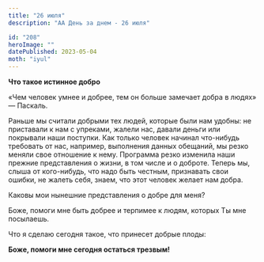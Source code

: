 ```yaml
---
title: "26 июля"
description: "АА День за днем - 26 июля"

id: "208"
heroImage: ""
datePublished: 2023-05-04
moth: "iyul"
---
```


**Что такое истинное добро**

«Чем человек умнее и добрее, тем он больше замечает добра в людях» — Паскаль.

Раньше мы считали добрыми тех людей, которые были нам удобны: не приставали к
нам с упреками, жалели нас, давали деньги или покрывали наши поступки. Как
только человек начинал что-нибудь требовать от нас, например, выполнения
данных обещаний, мы резко меняли свое отношение к нему. Программа резко
изменила наши прежние представления о жизни, в том числе и о доброте. Теперь
мы, слыша от кого-нибудь, что надо быть честным, признавать свои ошибки, не
жалеть себя, знаем, что этот человек желает нам добра.

Каковы мои нынешние представления о добре для меня?

Боже, помоги мне быть добрее и терпимее к людям, которых Ты мне посылаешь.

Что я сделаю сегодня такое, что принесет добрые плоды:

**Боже, помоги мне сегодня остаться трезвым!**
